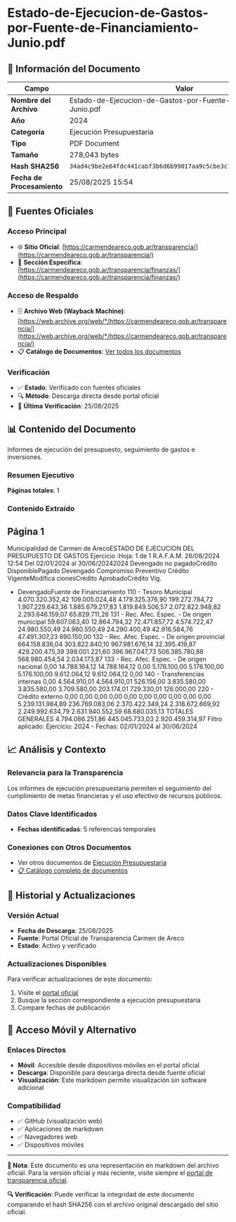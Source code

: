 # Estado-de-Ejecucion-de-Gastos-por-Fuente-de-Financiamiento-Junio.pdf

## 📄 Información del Documento

| Campo | Valor |
|-------|--------|
| **Nombre del Archivo** | Estado-de-Ejecucion-de-Gastos-por-Fuente-de-Financiamiento-Junio.pdf |
| **Año** | 2024 |
| **Categoría** | Ejecución Presupuestaria |
| **Tipo** | PDF Document |
| **Tamaño** | 278,043 bytes |
| **Hash SHA256** | `34ad4c9be2e64fdc441cabf3b6d6b99017aa9c5cbe3c177deb08139c0b47d9d3` |
| **Fecha de Procesamiento** | 25/08/2025 15:54 |

## 🔗 Fuentes Oficiales

### Acceso Principal
- 🌐 **Sitio Oficial**: [https://carmendeareco.gob.ar/transparencia/](https://carmendeareco.gob.ar/transparencia/)
- 📁 **Sección Específica**: [https://carmendeareco.gob.ar/transparencia/finanzas/](https://carmendeareco.gob.ar/transparencia/finanzas/)

### Acceso de Respaldo
- 🗄️ **Archivo Web (Wayback Machine)**: [https://web.archive.org/web/*/https://carmendeareco.gob.ar/transparencia/](https://web.archive.org/web/*/https://carmendeareco.gob.ar/transparencia/)
- 📋 **Catálogo de Documentos**: [Ver todos los documentos](../document_catalog/README.md)

### Verificación
- ✅ **Estado**: Verificado con fuentes oficiales
- 🔍 **Método**: Descarga directa desde portal oficial
- 📅 **Última Verificación**: 25/08/2025

## 📊 Contenido del Documento

Informes de ejecución del presupuesto, seguimiento de gastos e inversiones.

### Resumen Ejecutivo

**Páginas totales**: 1

### Contenido Extraído

## Página 1

Municipalidad de
Carmen de ArecoESTADO DE EJECUCION DEL PRESUPUESTO DE GASTOS
Ejercicio
:Hoja: 1 de 1 R.A.F.A.M.
26/08/2024 12:54
Del 02/01/2024 al 30/06/20242024
Devengado
no pagadoCrédito
DisponiblePagado Devengado Compromiso Preventivo Crédito
VigenteModifica
cionesCrédito
AprobadoCrédito Vig.
- DevengadoFuente de Financiamiento
110 - Tesoro Municipal 4.070.320.352,42 109.005.024,48 4.179.325.376,90 199.272.784,72 1.907.229.643,36 1.885.679.217,83 1.819.849.506,57 2.072.822.948,82 2.293.646.159,07 65.829.711,26
131 - Rec. Afec. Espec. - De origen municipal 59.607.063,40 12.864.794,32 72.471.857,72 4.574.722,47 24.980.550,49 24.980.550,49 24.290.400,49 42.916.584,76 47.491.307,23 690.150,00
132 - Rec. Afec. Espec. - De origen provincial 664.158.836,04 303.822.840,10 967.981.676,14 32.395.419,87 429.200.475,39 399.001.221,60 396.967.047,73 506.385.780,88 568.980.454,54 2.034.173,87
133 - Rec. Afec. Espec. - De origen nacional 0,00 14.788.164,12 14.788.164,12 0,00 5.176.100,00 5.176.100,00 5.176.100,00 9.612.064,12 9.612.064,12 0,00
140 - Transferencias internas 0,00 4.564.910,01 4.564.910,01 526.156,00 3.835.580,00 3.835.580,00 3.709.580,00 203.174,01 729.330,01 126.000,00
220 - Crédito externo 0,00 0,00 0,00 0,00 0,00 0,00 0,00 0,00 0,00 0,00
5.239.131.984,89 236.769.083,06 2.370.422.349,24 2.318.672.669,92 2.249.992.634,79 2.631.940.552,59 68.680.035,13 TOTALES GENERALES 4.794.086.251,86 445.045.733,03 2.920.459.314,97
Filtro aplicado: Ejercicio: 2024 -  Fechas: 02/01/2024 al 30/06/2024



## 📈 Análisis y Contexto

### Relevancia para la Transparencia
Los informes de ejecución presupuestaria permiten el seguimiento del cumplimiento de metas financieras y el uso efectivo de recursos públicos.

### Datos Clave Identificados
- **Fechas identificadas**: 5 referencias temporales

### Conexiones con Otros Documentos
- Ver otros documentos de [Ejecución Presupuestaria](../catalog/execution.md)
- [📋 Catálogo completo de documentos](../document_catalog/README.md)

## 🔄 Historial y Actualizaciones

### Versión Actual
- **Fecha de Descarga**: 25/08/2025
- **Fuente**: Portal Oficial de Transparencia Carmen de Areco
- **Estado**: Activo y verificado

### Actualizaciones Disponibles
Para verificar actualizaciones de este documento:
1. Visite el [portal oficial](https://carmendeareco.gob.ar/transparencia/)
2. Busque la sección correspondiente a ejecución presupuestaria
3. Compare fechas de publicación

## 📱 Acceso Móvil y Alternativo

### Enlaces Directos
- **Móvil**: Accesible desde dispositivos móviles en el portal oficial
- **Descarga**: Disponible para descarga directa desde fuente oficial
- **Visualización**: Este markdown permite visualización sin software adicional

### Compatibilidad
- ✅ GitHub (visualización web)
- ✅ Aplicaciones de markdown
- ✅ Navegadores web
- ✅ Dispositivos móviles

---

**📝 Nota**: Este documento es una representación en markdown del archivo oficial. 
Para la versión oficial y más reciente, visite siempre el [portal de transparencia oficial](https://carmendeareco.gob.ar/transparencia/).

**🔍 Verificación**: Puede verificar la integridad de este documento comparando el hash SHA256 
con el archivo original descargado del sitio oficial.
